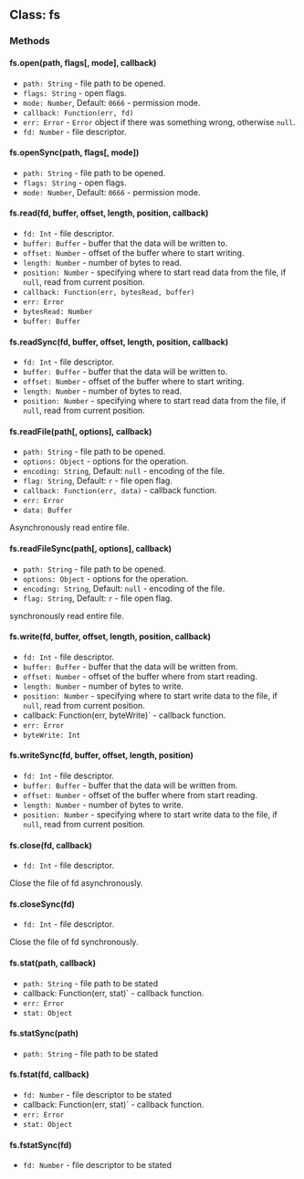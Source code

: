 ## Class: fs


### Methods

#### fs.open(path, flags[, mode], callback)

* `path: String` - file path to be opened.
* `flags: String` - open flags.
* `mode: Number`, Default: `0666` - permission mode.
* `callback: Function(err, fd)`
 * `err: Error` - `Error` object if there was something wrong, otherwise `null`.
 * `fd: Number` - file descriptor.

#### fs.openSync(path, flags[, mode])

* `path: String` - file path to be opened.
* `flags: String` - open flags.
* `mode: Number`, Default: `0666` - permission mode.

#### fs.read(fd, buffer, offset, length, position, callback)

* `fd: Int` - file descriptor.
* `buffer: Buffer` - buffer that the data will be written to.
* `offset: Number` - offset of the buffer where to start writing.
* `length: Number` - number of bytes to read.
* `position: Number` - specifying where to start read data from the file, if `null`, read from current position.
* `callback: Function(err, bytesRead, buffer) `
 * `err: Error`
 * `bytesRead: Number`
 * `buffer: Buffer`

#### fs.readSync(fd, buffer, offset, length, position, callback)

* `fd: Int` - file descriptor.
* `buffer: Buffer` - buffer that the data will be written to.
* `offset: Number` - offset of the buffer where to start writing.
* `length: Number` - number of bytes to read.
* `position: Number` - specifying where to start read data from the file, if `null`, read from current position.


#### fs.readFile(path[, options], callback)

* `path: String` - file path to be opened.
* `options: Object` - options for the operation.
 * `encoding: String`, Default: `null` - encoding of the file.
 * `flag: String`, Default: `r` - file open flag.
* `callback: Function(err, data)` - callback function.
 * `err: Error`
 * `data: Buffer`

Asynchronously read entire file.

#### fs.readFileSync(path[, options], callback)

* `path: String` - file path to be opened.
* `options: Object` - options for the operation.
 * `encoding: String`, Default: `null` - encoding of the file.
 * `flag: String`, Default: `r` - file open flag.

synchronously read entire file.

#### fs.write(fd, buffer, offset, length, position, callback) 

* `fd: Int` - file descriptor.
* `buffer: Buffer` - buffer that the data will be written from.
* `offset: Number` - offset of the buffer where from start reading.
* `length: Number` - number of bytes to write.
* `position: Number` - specifying where to start write data to the file, if `null`, read from current position.
* callback: Function(err, byteWrite)` - callback function.
 * `err: Error`
 * `byteWrite: Int`

#### fs.writeSync(fd, buffer, offset, length, position) 

* `fd: Int` - file descriptor.
* `buffer: Buffer` - buffer that the data will be written from.
* `offset: Number` - offset of the buffer where from start reading.
* `length: Number` - number of bytes to write.
* `position: Number` - specifying where to start write data to the file, if `null`, read from current position.

#### fs.close(fd, callback)

* `fd: Int` - file descriptor.

Close the file of fd asynchronously.

#### fs.closeSync(fd)

* `fd: Int` - file descriptor.

Close the file of fd synchronously.

#### fs.stat(path, callback)

* `path: String` - file path to be stated
* callback: Function(err, stat)` - callback function.
 * `err: Error`
 * `stat: Object`

#### fs.statSync(path)

* `path: String` - file path to be stated

#### fs.fstat(fd, callback)

* `fd: Number` - file descriptor to be stated
* callback: Function(err, stat)` - callback function.
 * `err: Error`
 * `stat: Object`

#### fs.fstatSync(fd)

* `fd: Number` - file descriptor to be stated